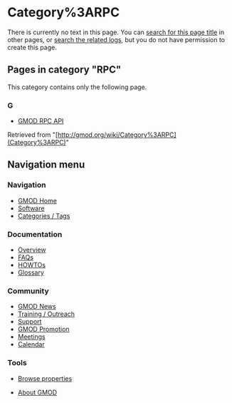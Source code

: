 



<span id="top"></span>




# <span dir="auto">Category%3ARPC</span>











There is currently no text in this page. You can [search for this page
title](Special%3ASearch/RPC "Special%3ASearch/RPC") in other pages, or
<span class="plainlinks"><a
href="http://gmod.org/mediawiki/index.php?title=Special:Log&amp;page=Category%3ARPC"
class="external text" rel="nofollow">search the related logs</a></span>,
but you do not have permission to create this page.




## Pages in category "RPC"

This category contains only the following page.



### G

- [GMOD RPC API](GMOD_RPC_API "GMOD RPC API")





Retrieved from "[http://gmod.org/wiki/Category%3ARPC](Category%3ARPC)"





## Navigation menu






### 





### Navigation



- <span id="n-GMOD-Home">[GMOD Home](Main_Page)</span>
- <span id="n-Software">[Software](GMOD_Components)</span>
- <span id="n-Categories-.2F-Tags">[Categories /
  Tags](Categories)</span>




### Documentation



- <span id="n-Overview">[Overview](Overview)</span>
- <span id="n-FAQs">[FAQs](Category%3AFAQ)</span>
- <span id="n-HOWTOs">[HOWTOs](Category%3AHOWTO)</span>
- <span id="n-Glossary">[Glossary](Glossary)</span>




### Community



- <span id="n-GMOD-News">[GMOD News](GMOD_News)</span>
- <span id="n-Training-.2F-Outreach">[Training /
  Outreach](Training_and_Outreach)</span>
- <span id="n-Support">[Support](Support)</span>
- <span id="n-GMOD-Promotion">[GMOD Promotion](GMOD_Promotion)</span>
- <span id="n-Meetings">[Meetings](Meetings)</span>
- <span id="n-Calendar">[Calendar](Calendar)</span>




### Tools

- <span id="t-smwbrowselink"><a href="Special%3ABrowse/Category%3ARPC" rel="smw-browse">Browse
  properties</a></span>



- <span id="footer-places-about">[About
  GMOD](GMOD%3AAbout "GMOD%3AAbout")</span>

<!-- -->




